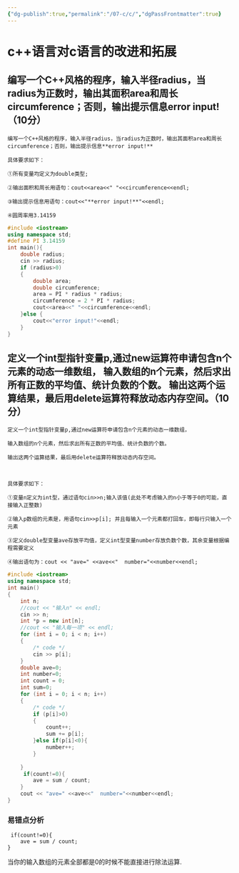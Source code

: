 ```yaml
---
{"dg-publish":true,"permalink":"/07-c/c/","dgPassFrontmatter":true}
---
```



# c++语言对c语言的改进和拓展

## 编写一个C++风格的程序，输入半径radius，当radius为正数时，输出其面积area和周长circumference；否则，输出提示信息error input!（10分）

```
编写一个C++风格的程序，输入半径radius，当radius为正数时，输出其面积area和周长circumference；否则，输出提示信息**error input!**

具体要求如下：

①所有变量均定义为double类型;  

②输出面积和周长用语句：cout<<area<<" "<<circumference<<endl;

③输出提示信息用语句：cout<<"**error input!**"<<endl;

④圆周率用3.14159
```

```c++
#include <iostream>
using namespace std;
#define PI 3.14159
int main(){
    double radius;
    cin >> radius;
    if (radius>0)
    {
        double area;
        double circumference;
        area = PI * radius * radius;
        circumference = 2 * PI * radius;
        cout<<area<<" "<<circumference<<endl;
    }else {
        cout<<"error input!"<<endl;
    }
}

```

##   定义一个int型指针变量p,通过new运算符申请包含n个元素的动态一维数组， 输入数组的n个元素，然后求出所有正数的平均值、统计负数的个数。 输出这两个运算结果，最后用delete运算符释放动态内存空间。（10分）

```
定义一个int型指针变量p,通过new运算符申请包含n个元素的动态一维数组，

输入数组的n个元素，然后求出所有正数的平均值、统计负数的个数。

输出这两个运算结果，最后用delete运算符释放动态内存空间。

  

具体要求如下： 

①变量n定义为int型，通过语句cin>>n;输入该值(此处不考虑输入的n小于等于0的可能，直接输入正整数)

②输入p数组的元素是，用语句cin>>p[i]; 并且每输入一个元素都打回车，即每行只输入一个元素

③定义double型变量ave存放平均值，定义int型变量number存放负数个数，其余变量根据编程需要定义

④输出语句为：cout << "ave=" <<ave<<"  number="<<number<<endl;
```


```c++
#include <iostream>
using namespace std;
int main()
{
    int n;
    //cout << "输入n" << endl;
    cin >> n;
    int *p = new int[n];
    //cout << "输入每一项" << endl;
    for (int i = 0; i < n; i++)
    {
        /* code */
        cin >> p[i];
    }
    double ave=0;
    int number=0;
    int count = 0;
    int sum=0;
    for (int i = 0; i < n; i++)
    {
        /* code */
        if (p[i]>0)
        {
            count++;
            sum += p[i];
        }else if(p[i]<0){
            number++;
        }
        
    }
     if(count!=0){
        ave = sum / count;
    }
    cout << "ave=" <<ave<<"  number="<<number<<endl;
}
```

### 易错点分析
     if(count!=0){
        ave = sum / count;
    }
当你的输入数组的元素全部都是0的时候不能直接进行除法运算.